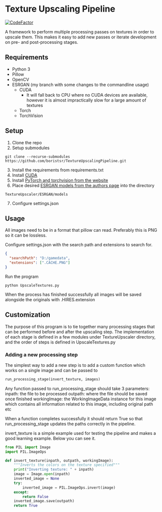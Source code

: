 # Texture Upscaling Pipeline

[![CodeFactor](https://www.codefactor.io/repository/github/boristsr/textureupscalingpipeline/badge)](https://www.codefactor.io/repository/github/boristsr/textureupscalingpipeline)

A framework to perform multiple processing passes on textures in order to upscale them. This makes it easy to add new passes or iterate development on pre- and post-processing stages.

## Requirements

* Python 3
* Pillow
* OpenCV
* ESRGAN (my branch with some changes to the commandline usage)
  * CUDA
    * It will fall back to CPU where no CUDA devices are available, however it is almost impractically slow for a large amount of textures
  * Torch
  * TorchVision

## Setup

1. Clone the repo
2. Setup submodules
```
git clone --recurse-submodules https://github.com/boristsr/TextureUpscalingPipeline.git
```
3. Install the requirements from requirements.txt
4. Install [CUDA](https://developer.nvidia.com/cuda-downloads)
5. Install [PyTorch and torchvision from the website](https://pytorch.org/get-started/locally/#start-locally)
6. Place desired [ESRGAN models from the authors page](https://github.com/xinntao/ESRGAN) into the directory
```
TextureUpscaler/ESRGAN/models
```
7. Configure settings.json

## Usage

All images need to be in a format that pillow can read. Preferably this is PNG so it can be lossless.

Configure settings.json with the search path and extensions to search for.

```json
{
  "searchPath": "D:/gamedata",
  "extensions": [".CACHE.PNG"]
}
```

Run the program

```batch
python UpscaleTextures.py
```

When the process has finished successfully all images will be saved alongside the originals with .HIRES.extension

## Customization

The purpose of this program is to tie together many processing stages that can be performed before and after the upscaling step. The implementation of each stage is defined in a few modules under TextureUpscaler directory, and the order of steps is defined in UpscaleTextures.py

### Adding a new processing step

The simplest way to add a new step is to add a custom function which works on a single image and can be passed to 

```python
run_processing_stage(invert_texture, images)
```

Any function passed to run_processing_stage should take 3 parameters:
inpath: the file to be processed
outpath: where the file should be saved once finished
workingImage: the WorkingImageData instance for this image which contains all information related to this image, including original path etc

When a function completes successfully it should return True so that run_processing_stage updates the paths correctly in the pipeline.

invert_texture is a simple example used for testing the pipeline and makes a good learning example. Below you can see it.

```python
from PIL import Image
import PIL.ImageOps

def invert_texture(inpath, outpath, workingImage):
    """Inverts the colors on the texture specified"""
    print("Inverting texture: " + inpath)
    image = Image.open(inpath)
    inverted_image = None
    try:
        inverted_image = PIL.ImageOps.invert(image)
    except:
        return False
    inverted_image.save(outpath)
    return True
```
